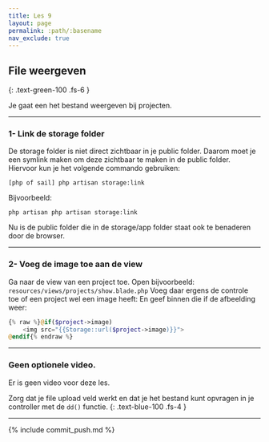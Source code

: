 ```yaml
---
title: Les 9
layout: page
permalink: :path/:basename
nav_exclude: true
---
```


## File weergeven
{: .text-green-100 .fs-6 }

Je gaat een het bestand weergeven bij projecten.

---
### 1- Link de storage folder
De storage folder is niet direct zichtbaar in je public folder. Daarom moet je een symlink maken om deze zichtbaar te maken in de public folder.
Hiervoor kun je het volgende commando gebruiken:
```shell
[php of sail] php artisan storage:link
```
Bijvoorbeeld:
```shell
php artisan php artisan storage:link
```
Nu is de public folder die in de storage/app folder staat ook te benaderen door de browser. 

---
### 2- Voeg de image toe aan de view
Ga naar de view van een project toe. 
Open bijvoorbeeld: `resources/views/projects/show.blade.php`
Voeg daar ergens de controle toe of een project wel een image heeft:
En geef binnen die if de afbeelding weer:
```php
{% raw %}@if($project->image)
    <img src="{{Storage::url($project->image)}}">
@endif{% endraw %}
```


---

### Geen optionele video.
Er is geen video voor deze les.

Zorg dat je file upload veld werkt en dat je het bestand kunt opvragen in je controller met de `dd()` functie.
{: .text-blue-100 .fs-4 }

---

{% include commit_push.md %}


